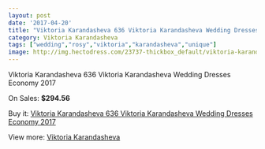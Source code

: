 ```yaml
---
layout: post
date: '2017-04-20'
title: "Viktoria Karandasheva 636 Viktoria Karandasheva Wedding Dresses Economy 2017"
category: Viktoria Karandasheva
tags: ["wedding","rosy","viktoria","karandasheva","unique"]
image: http://img.hectodress.com/23737-thickbox_default/viktoria-karandasheva-636-viktoria-karandasheva-wedding-dresses-economy-2013.jpg
---
```

Viktoria Karandasheva 636 Viktoria Karandasheva Wedding Dresses Economy 2017

On Sales: **$294.56**
<a href="https://www.hectodress.com/viktoria-karandasheva/10977-viktoria-karandasheva-636-viktoria-karandasheva-wedding-dresses-economy-2013.html"><amp-img layout="responsive" width="600" height="600" src="//img.hectodress.com/23737-thickbox_default/viktoria-karandasheva-636-viktoria-karandasheva-wedding-dresses-economy-2013.jpg" alt="Viktoria Karandasheva 636 Viktoria Karandasheva Wedding Dresses Economy 2017 0" /></a>
<a href="https://www.hectodress.com/viktoria-karandasheva/10977-viktoria-karandasheva-636-viktoria-karandasheva-wedding-dresses-economy-2013.html"><amp-img layout="responsive" width="600" height="600" src="//img.hectodress.com/23738-thickbox_default/viktoria-karandasheva-636-viktoria-karandasheva-wedding-dresses-economy-2013.jpg" alt="Viktoria Karandasheva 636 Viktoria Karandasheva Wedding Dresses Economy 2017 1" /></a>

Buy it: [Viktoria Karandasheva 636 Viktoria Karandasheva Wedding Dresses Economy 2017](https://www.hectodress.com/viktoria-karandasheva/10977-viktoria-karandasheva-636-viktoria-karandasheva-wedding-dresses-economy-2013.html "Viktoria Karandasheva 636 Viktoria Karandasheva Wedding Dresses Economy 2017")

View more: [Viktoria Karandasheva](https://www.hectodress.com/174-viktoria-karandasheva "Viktoria Karandasheva")